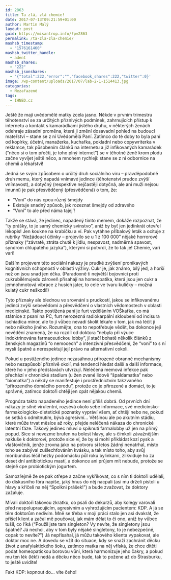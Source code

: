 ```yaml
---
id: 2863
title: Ta zlá, zlá chemie!
date: 2017-07-13T09:21:59+01:00
author: Martin Malý
layout: post
guid: https://misantrop.info/?p=2863
permalink: /ta-zla-zla-chemie/
mashsb_timestamp:
  - "1576161460"
mashsb_twitter_handle:
  - adent
mashsb_shares:
  - "222"
mashsb_jsonshares:
  - '{"total":222,"error":"","facebook_shares":222,"twitter":0}'
image: /wp-content/uploads/2017/07/lab-2-1-1514413.jpg
categories:
  - Nezařazené
tags:
  - IHNED.cz
---
```

Ještě že mají uvědomělé matky zcela jasno. Někde v prvním trimestru těhotenství se za určitých příznivých podmínek, zahrnujících přístup k internetu a kontakt s kamarádkami jistého druhu, v některých ženách odehraje zásadní proměna, která ji změní dosavadní pohled na budoucí mateřství &#8211; stane se z ní Uvědomělá Paní. Zatímco do té doby to byla paní od kopírky, účetní, manažerka, kuchařka, pokladní nebo copywriterka v reklamce, tak působením článků na internetu a již infikovaných kamarádek (“něco si o tom přečti, je toho plný internet”) se v těhotné ženě krom plodu začne vyvíjet ještě něco, a mnohem rychleji: stane se z ní odbornice na chemii a lékařství!

<!--more-->

Jedná se svým způsobem o určitý druh sociálního viru &#8211; pravděpodobně druh memu, který napadá vnímavé jedince (těhotenství prudce zvýší vnímavost), a dotyčný (respektive nejčastěji dotyčná, ale ani muži nejsou imunní) je pak přesvědčený (přesvědčená) o tom, že:

  * “Voni” do nás cpou různý šmejdy
  * Existuje snadný způsob, jak rozeznat šmejdy od zdravého
  * “Voni” to ale před náma tajej’!

Takže se stává, že jedinec, napadený tímto memem, dokáže rozpoznat, že “ty prášky, to je samý chemický svinstvo”, aniž by byť jen jedinkrát otevřel lékopis! Jen koukne na krabičku a ví. Pak vytáhne příbalový leták a ocituje z rubriky “Nežádoucí účinky &#8211; projevilo se u 1 z 100 000” nějaké horrorové příznaky (“závratě, ztráta chutě k jídlu, nespavost, nadměrná spavost, syndrom chlupatého jazyka”), kterými si potvrdí, že to tak je! Chemie, vari vari!

Dalším projevem této sociální nákazy je prudké zvýšení pronikavých kognitivních schopností v oblasti výživy. Cukr je, jak známo, bílý jed, a horší než on jsou snad jen éčka. (Paradoxně ti největší bojovníci proti cukrubílémujedu zároveň přísahají na homeopatika, která jsou jen cukr a jemnohmotová vibrace z husích jater, to celé ve tvaru kuličky &#8211; možná kulatý cukr neškodí!)

Tyto příznaky ale blednou ve srovnání s prudkostí, jakou se infikovanému jedinci zvýší sebevědomí a přesvědčení o vlastních vědomostech v oblasti medicínské. Takto postižená paní je furt vzděláním VOŠkařka, co má státnice z psaní na PC, furt nerozezná radiokarpální skloubení od incisura ischiadica minor, ale to jí vůbec nevadí školit lékaře v tom, jak má léčit ji nebo někoho jiného. Rozumějte, ona to nepotřebuje vědět, ba dokonce její nevědění znamená, že na rozdíl od doktora “nebyla při výuce indoktrinována farmaceutickou lobby”, jí stačí bohatě několik článků z ženských magazínů “o nemocech” a intenzivní přesvědčení, že “voni” to s ní myslí špatně a nerespektují její právo na alternativní cokoli.

Pokud u postiženého jedince nezasáhnou přirozené obranné mechanismy nebo nezapůsobí příznivě okolí, má tendenci hledat další a další informace, které ho v jeho představách utvrzují. Neléčená memová infekce pak přechází v chronické stadium (u žen zvané lidově “špaldamatka” nebo “biomatka”) a někdy se manifestuje i prostřednictvím takzvaného “přirozeného domácího porodu”, protože co je přirozené a domácí, to je správné, zatímco doktoři chtějí jen cpát nějakou chemii.

Prognóza takto napadeného jedince není příliš dobrá. Od prvních dní nákazy je silně virulentní, rozsévá okolo sebe informace, své medicínsko-farmakologicko-dietetické poznatky vypráví všem, ať chtějí nebo ne, pokud se setká s odmítnutím, bývá agresivní… Většinou ale po akutním stádiu, které může trvat měsíce až roky, přejde neléčená nákaza do chronické latentní fáze. Takový jedinec mluví o spiknutí farmalobby už jen na přímý popud. Sice si nevezme brufen na bolest hlavy, ale s čímkoli závažnějším nakluše k doktorovi, protože sice ví, že by si mohl přikládat kozí pysk a vlaštovičník, jenže zrovna jako na potvoru si letos žádný nenatrhal, místo toho se zabýval zušlechťováním kvásku, a tak místo toho, aby svůj moribundus léčil hezky podomácku půl roku bylinkami, zlikviduje ho za deset dní antibiotickou mastí, a dokonce ani průjem mít nebude, protože se stejně cpe probiotickým jogurtem.

Samozřejmě že se pak otřepe a začne vykřikovat, co s ním ti doktoři udělali, do diskusního fóra napíše, jaký hnus do něj nacpali (asi mu drželi pistoli u hlavy a křičeli na něj “Spolkni prášek!”) a bude zvažovat, že doktory zažaluje.

Mívali doktoři takovou zkratku, co psali do dekurzů, aby kolegy varovali před nespolupracujícím, agresivním a vyhrožujícím pacientem: KDP. A já se těm doktorům nedivím. Mně se třeba v mojí práci stalo jen asi dvakrát, že přišel klient a začal mě poučovat, jak mám dělat to či ono, aniž by vůbec tušil, co říká (“Použil jste tam singleton? Vy nevíte, že singletony jsou špatné? Já nechci, aby v tom byly nějaké singletony, to je nebezpečné, copak to nevíte?”) Já nepřísahal, já můžu takového klienta vypakovat, ale doktor moc ne. A dovedu se vžít do situace, kdy se snaží zachránit děcku život z anafylaktického šoku, zatímco matka na něj vříská, že chce dítěti podat homeopatickou borovou vůni, která harmonizuje jeho čakry, a pokud mu ten lék (lék!) nedá a děcku něco bude, tak to požene až do Štrasburku, to ještě uvidíte!

Fakt KDP: kopnout do… víte čeho!